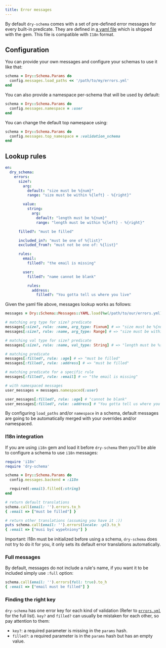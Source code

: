 ```yaml
---
title: Error messages
---
```


By default `dry-schema` comes with a set of pre-defined error messages for every built-in predicate. They are defined in [a yaml file](https://github.com/dry-rb/dry-schema/blob/main/config/errors.yml) which is shipped with the gem. This file is compatible with `I18n` format.

## Configuration

You can provide your own messages and configure your schemas to use it like that:

```ruby
schema = Dry::Schema.Params do
  config.messages.load_paths << '/path/to/my/errors.yml'
end
```

You can also provide a namespace per-schema that will be used by default:

```ruby
schema = Dry::Schema.Params do
  config.messages.namespace = :user
end
```

You can change the default top namespace using:

```ruby
schema = Dry::Schema.Params do
  config.messages.top_namespace = :validation_schema
end
```

## Lookup rules

```yaml
en:
  dry_schema:
    errors:
      size?:
        arg:
          default: "size must be %{num}"
          range: "size must be within %{left} - %{right}"

        value:
          string:
            arg:
              default: "length must be %{num}"
              range: "length must be within %{left} - %{right}"

      filled?: "must be filled"

      included_in?: "must be one of %{list}"
      excluded_from?: "must not be one of: %{list}"

      rules:
        email:
          filled?: "the email is missing"

        user:
          filled?: "name cannot be blank"

          rules:
            address:
              filled?: "You gotta tell us where you live"
```

Given the yaml file above, messages lookup works as follows:

```ruby
messages = Dry::Schema::Messages::YAML.load(%w(/path/to/our/errors.yml))

# matching arg type for size? predicate
messages[:size?, rule: :name, arg_type: Fixnum] # => "size must be %{num}"
messages[:size?, rule: :name, arg_type: Range] # => "size must be within %{left} - %{right}"

# matching val type for size? predicate
messages[:size?, rule: :name, val_type: String] # => "length must be %{num}"

# matching predicate
messages[:filled?, rule: :age] # => "must be filled"
messages[:filled?, rule: :address] # => "must be filled"

# matching predicate for a specific rule
messages[:filled?, rule: :email] # => "the email is missing"

# with namespaced messages
user_messages = messages.namespaced(:user)

user_messages[:filled?, rule: :age] # "cannot be blank"
user_messages[:filled?, rule: :address] # "You gotta tell us where you live"
```

By configuring `load_paths` and/or `namespace` in a schema, default messages are going to be automatically merged with your overrides and/or namespaced.

### I18n integration

If you are using `i18n` gem and load it before `dry-schema` then you'll be able to configure a schema to use `i18n` messages:

```ruby
require 'i18n'
require 'dry-schema'

schema = Dry::Schema.Params do
  config.messages.backend = :i18n

  required(:email).filled(:string)
end

# return default translations
schema.call(email: '').errors.to_h
{ :email => ["must be filled"] }

# return other translations (assuming you have it :))
puts schema.call(email: '').errors(locale: :pl).to_h
{ :email => ["musi być wypełniony"] }
```

Important: I18n must be initialized before using a schema, `dry-schema` does not try to do it for you, it only sets its default error translations automatically.

### Full messages

By default, messages do not include a rule's name, if you want it to be included simply use `:full` option:

```ruby
schema.call(email: '').errors(full: true).to_h
{ :email => ["email must be filled"] }
```

### Finding the right key

`dry-schema` has one error key for each kind of validation (Refer to [`errors.yml`](https://github.com/dry-rb/dry-schema/blob/main/config/errors.yml) for the full list). `key?` and `filled?` can usually be mistaken for each other, so pay attention to them:

- `key?`: a required parameter is missing in the `params` hash.
- `filled?`: a required parameter is in the `params` hash but has an empty value.
